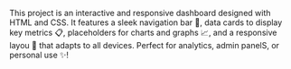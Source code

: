 This project is an interactive and responsive dashboard designed with HTML and CSS. It features a sleek navigation bar 🔗, data cards to display key metrics 📋, placeholders for charts and graphs 📈, and a responsive layou 📱 that adapts to all devices. Perfect for analytics, admin panelS, or personal use ✨!
